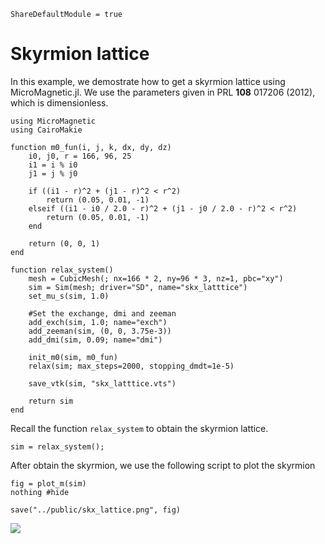 ```@meta
ShareDefaultModule = true
```

# Skyrmion lattice

In this example, we demostrate how to get a skyrmion lattice using MicroMagnetic.jl. We use the parameters given in PRL **108** 017206 (2012), which is dimensionless.

````@example
using MicroMagnetic
using CairoMakie

function m0_fun(i, j, k, dx, dy, dz)
    i0, j0, r = 166, 96, 25
    i1 = i % i0
    j1 = j % j0

    if ((i1 - r)^2 + (j1 - r)^2 < r^2)
        return (0.05, 0.01, -1)
    elseif ((i1 - i0 / 2.0 - r)^2 + (j1 - j0 / 2.0 - r)^2 < r^2)
        return (0.05, 0.01, -1)
    end

    return (0, 0, 1)
end

function relax_system()
    mesh = CubicMesh(; nx=166 * 2, ny=96 * 3, nz=1, pbc="xy")
    sim = Sim(mesh; driver="SD", name="skx_latttice")
    set_mu_s(sim, 1.0)

    #Set the exchange, dmi and zeeman
    add_exch(sim, 1.0; name="exch")
    add_zeeman(sim, (0, 0, 3.75e-3))
    add_dmi(sim, 0.09; name="dmi")

    init_m0(sim, m0_fun)
    relax(sim; max_steps=2000, stopping_dmdt=1e-5)

    save_vtk(sim, "skx_latttice.vts")

    return sim
end
````

Recall the function `relax_system` to obtain the skyrmion lattice.

````@example
sim = relax_system();
````

After obtain the skyrmion, we use the following script to plot the skyrmion

````@example
fig = plot_m(sim)
nothing #hide
````

```@setup
save("../public/skx_lattice.png", fig)
```

![](../public/skx_lattice.png)
